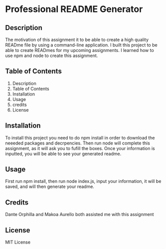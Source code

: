 # Professional README Generator

## Description 
The motivation of this assignment it to be able to create a high quality READme file by using a command-line application. I built this project to be able to create READmes for my upcoming assignments. I learned how to use npm and node to create this assignment. 

## Table of Contents
1. Description
2. Table of Contents
3. Installation 
4. Usage
5. credits
6. License

## Installation 
To install this project you need to do npm install in order to download the neeeded packages and decrpencies. Then run node will complete this assignment, as it will ask you to fufill the boxes. Once your information is inputted, you will be able to see your generated readme. 

## Usage 
First run npm install, then run node index.js, input your information, it will be saved, and will then generate your readme. 

## Credits
Dante Orphilla and Makoa Aurello both assisted me with this assignment

## License
MIT License 